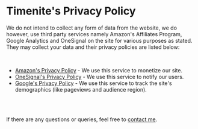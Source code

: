 # Timenite's Privacy Policy


We do not intend to collect any form of data from the website, we do however, use third party services namely Amazon's Affiliates Program, Google Analytics and OneSignal on the site for various purposes as stated. They may collect your data and their privacy policies are listed below:

<br />

- [Amazon's Privacy Policy](https://www.amazon.com/gp/help/customer/display.html%3FnodeId%3DGX7NJQ4ZB8MHFRNJ) - We use this service to monetize our site. 
- [OneSignal's Privacy Policy](https://onesignal.com/privacy_policy) - We use this service to notify our users. 
- [Google's Privacy Policy](https://policies.google.com/technologies/partner-sites) - We use this service to track the site's demographics (like pageviews and audience region). 



<br />
<br />

If there are any questions or queries, feel free to [contact me](https://priyamraj.com/contact).

